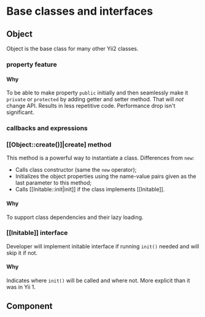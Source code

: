 Base classes and interfaces
===========================

Object
------

Object is the base class for many other Yii2 classes.

### property feature

#### Why

To be able to make property `public` initially and then seamlessly make it
`private` or `protected` by adding getter and setter method. That will *not*
change API. Results in less repetitive code. Performance drop isn't significant.

### callbacks and expressions

### [[Object::create()]|create] method

This method is a powerful way to instantiate a class. Differences from `new`:

- Calls class constructor (same the `new` operator);
- Initializes the object properties using the name-value pairs given as the
  last parameter to this method;
- Calls [[Initable::init|init]] if the class implements [[Initable]].

#### Why

To support class dependencies and their lazy loading.

### [[Initable]] interface

Developer will implement initable interface if running `init()` needed and will
skip it if not.

#### Why

Indicates where `init()` will be called and where not. More explicit than it was
in Yii 1.

Component
---------

